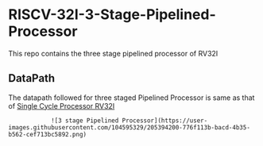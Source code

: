 # RISCV-32I-3-Stage-Pipelined-Processor
This repo contains the three stage pipelined processor of RV32I

## DataPath 
The datapath followed for three staged Pipelined Processor is same as that of [Single Cycle Processor RV32I](https://github.com/Ammarkhan561/RISCV-32I-Single-Cycle-Processor.git) 

                ![3 stage Pipelined Processor](https://user-images.githubusercontent.com/104595329/205394200-776f113b-bacd-4b35-b562-cef713bc5892.png)
